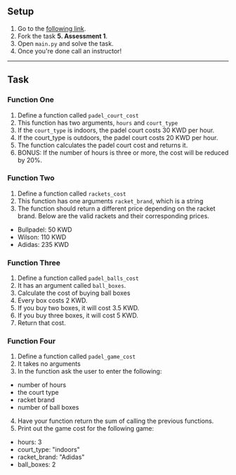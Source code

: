 ## Setup

1. Go to the [following link](https://replit.com/@InstructorCODED/5-Assessment-1#main.py).
2. Fork the task **5. Assessment 1**.
3. Open `main.py` and solve the task.
4. Once you're done call an instructor!

---

## Task
### Function One
1. Define a function called `padel_court_cost` 
2. This function has two arguments, `hours` and `court_type`
3. If the `court_type` is indoors, the padel court costs 30 KWD per hour.
4. If the court_type is outdoors, the padel court costs 20 KWD per hour.
5. The function calculates the padel court cost and returns it.
6. BONUS: If the number of hours is three or more, the cost will be reduced by 20%.

### Function Two
1. Define a function called `rackets_cost`
2. This function has one arguments `racket_brand`, which is a string
3. The function should return a different price depending on the racket brand. Below are the valid rackets and their corresponding prices.
  - Bullpadel: 50 KWD
  - Wilson: 110 KWD 
  - Adidas: 235 KWD

### Function Three
1. Define a function called `padel_balls_cost`
2. It has an argument called `ball_boxes`. 
3. Calculate the cost of buying ball boxes
4. Every box costs 2 KWD.
5. If you buy two boxes, it will cost 3.5 KWD.
6. If you buy three boxes, it will cost 5 KWD.
7. Return that cost.

### Function Four
1. Define a function called `padel_game_cost` 
2. It takes no arguments 
3. In the function ask the user to enter the following:
  - number of hours
  - the court type 
  - racket brand
  - number of ball boxes
4. Have your function return the sum of calling the previous functions.
5. Print out the game cost for the following game:
  - hours: 3
  - court_type: "indoors"
  - racket_brand: "Adidas"
  - ball_boxes: 2
